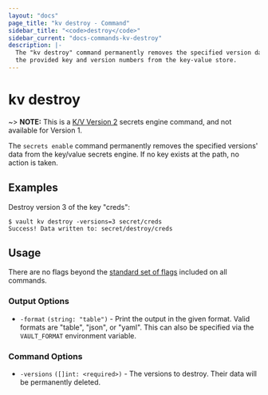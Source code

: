 ```yaml
---
layout: "docs"
page_title: "kv destroy - Command"
sidebar_title: "<code>destroy</code>"
sidebar_current: "docs-commands-kv-destroy"
description: |-
  The "kv destroy" command permanently removes the specified version data for
  the provided key and version numbers from the key-value store.
---
```


# kv destroy

~> **NOTE:** This is a [K/V Version 2](/docs/secrets/kv/kv-v2.html) secrets
engine command, and not available for Version 1.

The `secrets enable` command permanently removes the specified versions' data
from the key/value secrets engine. If no key exists at the path, no action is
taken.


## Examples

Destroy version 3 of the key "creds":

```text
$ vault kv destroy -versions=3 secret/creds
Success! Data written to: secret/destroy/creds
```

## Usage

There are no flags beyond the [standard set of flags](/docs/commands/index.html)
included on all commands.

### Output Options

- `-format` `(string: "table")` - Print the output in the given format. Valid
  formats are "table", "json", or "yaml". This can also be specified via the
  `VAULT_FORMAT` environment variable.

### Command Options

- `-versions` `([]int: <required>)` - The versions to destroy. Their data will
be permanently deleted.

